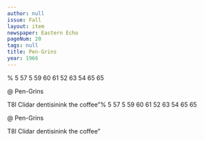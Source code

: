 ```yaml
---
author: null
issue: Fall
layout: item
newspaper: Eastern Echo
pageNum: 20
tags: null
title: Pen-Grins
year: 1966
---
```


% 5 57 5 59 60 61 52 63 54 65 65

@ Pen-Grins

T8l Clidar dentisinink the coffee”% 5 57 5 59 60 61 52 63 54 65 65

@ Pen-Grins

T8l Clidar dentisinink the coffee”